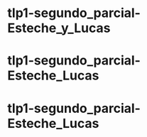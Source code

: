 # tlp1-segundo_parcial-Esteche_y_Lucas
# tlp1-segundo_parcial-Esteche_Lucas
# tlp1-segundo_parcial-Esteche_Lucas
